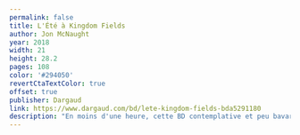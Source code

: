 ```yaml
---
permalink: false
title: L'Été à Kingdom Fields
author: Jon McNaught
year: 2018
width: 21
height: 28.2
pages: 108
color: '#294050'
revertCtaTextColor: true
offset: true
publisher: Dargaud
link: https://www.dargaud.com/bd/lete-kingdom-fields-bda5291180
description: "En moins d'une heure, cette BD contemplative et peu bavarde agit comme une petite pastille de nostalgie. La nostalgie ne s'attache pas nécessairement à un temps meilleur ou à d'épiques aventures. Elle prend parfois la forme du souvenir des choses insignifiantes : aires d'autoroutes désertes, longs trajets en voiture, séjours à la campagne identiques à mille autres... Un petit voyage feutré au cœur de pas grand chose."
---
```

